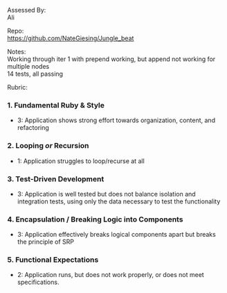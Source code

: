 Assessed By:  
Ali  

Repo:  
https://github.com/NateGiesing/Jungle_beat  

Notes:  
Working through iter 1 with prepend working, but append not working for multiple nodes  
14 tests, all passing  

Rubric:

### 1. Fundamental Ruby & Style

* 3:  Application shows strong effort towards organization, content, and refactoring

### 2. Looping *or* Recursion

* 1: Application struggles to loop/recurse at all

### 3. Test-Driven Development

* 3: Application is well tested but does not balance isolation and integration tests, using only the data necessary to test the functionality


### 4. Encapsulation / Breaking Logic into Components

* 3: Application effectively breaks logical components apart but breaks the principle of SRP

### 5. Functional Expectations

* 2: Application runs, but does not work properly, or does not meet specifications.

